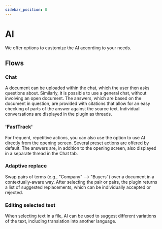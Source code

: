 ```yaml
---
sidebar_position: 8
---
```


# AI

We offer options to customize the AI according to your needs.

## Flows

### Chat

A document can be uploaded within the chat, which the user then asks questions about.
Similarly, it is possible to use a general chat, without involving an open document.
The answers, which are based on the document in question, are provided with citations that allow
for an easy checking of parts of the answer against the source text.
Individual conversations are displayed in the plugin as threads.

### 'FastTrack'

For frequent, repetitive actions, you can also use the option to use AI directly from
the opening screen. Several preset actions are offered by default. The answers are, in
addition to the opening screen, also displayed in a separate thread in the Chat tab.

### Adaptive replace

Swap pairs of terms (e.g., "Company" –> "Buyers") over a document in a
contextually-aware way. After selecting the pair or pairs, the plugin returns a list of
suggested replacements, which can be individually accepted or rejected.

### Editing selected text

When selecting text in a file, AI can be used to suggest different variations of the text, including translation into another language.
